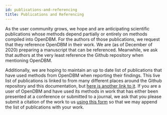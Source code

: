 ```yaml
---
id: publications-and-referencing
title: Publications and Referencing
---
```


As the user community grows, we hope and are anticipating scientific publications whose methods depend partially or entirely on methods compiled into OpenDBM. For the authors of those publications, we request that they reference OpenDBM in their work. We are (as of December of 2020) preparing a manuscript that can be referenced. Meanwhile, we ask that authors at the very least reference the Github repository when mentioning OpenDBM.

Additionally, we are hoping to maintain an up to date list of publications that have used methods from OpenDBM when reporting their findings. This live list of publications is linked to from many different places around the Github repository and this documentation, but [here is another link to it](https://docs.google.com/spreadsheets/u/2/d/1pRBWCCFMbEgZNQzm2Litm3RUQ6glwUwswrqGDePMvh0/edit#gid=0). If you are a user of OpenDBM and have used its methods in work that has either been presented at a conference or submitted to a journal, we ask that you please submit a citation of the work to us [using this form](https://forms.gle/Hb6bDL1GJvG1ByUX7) so that we may append the list of publications with your work.
